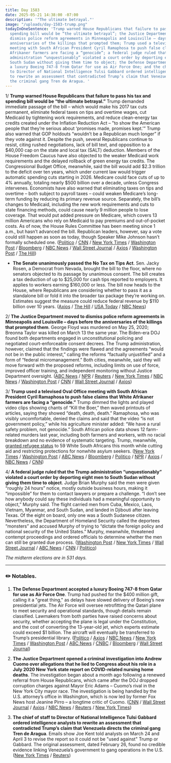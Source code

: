 ```yaml
---
title: Day 1583
date: 2025-05-21 14:38:00 -07:00
description: '"The ultimate betrayal."'
image: "/uploads/day-1583-trump.png"
todayInOneSentence: 'Trump warned House Republicans that failure to pass his tax and
  spending bill would be “the ultimate betrayal”; the Justice Department moved to
  dismiss police reform agreements in Minneapolis and Louisville – days before the
  anniversaries of the killings that prompted them; Trump used a televised Oval Office
  meeting with South African President Cyril Ramaphosa to push false claims that White
  Afrikaner farmers are facing a “genocide”; a federal judge ruled that the Trump
  administration “unquestionably” violated a court order by deporting eight men to
  South Sudan without giving them time to object; the Defense Department accepted
  a luxury Boeing 747-8 from Qatar for use as Air Force One; and the chief of staff
  to Director of National Intelligence Tulsi Gabbard ordered intelligence analysts
  to rewrite an assessment that contradicted Trump’s claim that Venezuela directs
  the criminal gang Tren de Aragua. '
---
```


1/ **Trump warned House Republicans that failure to pass his tax and spending bill would be “the ultimate betrayal.”** Trump demanded immediate passage of the bill – which would make his 2017 tax cuts permanent, eliminate federal taxes on tips and overtime wages, cut Medicaid by tightening work requirements, and reduce clean-energy tax credits created under the Inflation Reduction Act – "to show the American people that they’re serious about ‘promises made, promises kept.’” Trump also warned that GOP holdouts “wouldn’t be a Republican much longer” if they vote against it. Despite the push, several Republicans continue to resist, citing rushed negotiations, lack of bill text, and opposition to a $40,000 cap on the state and local tax (SALT) deduction. Members of the House Freedom Caucus have also objected to the weaker Medicaid work requirements and the delayed rollback of green energy tax credits. The Congressional Budget Office, meanwhile, said the bill would add $2.3 trillion to the deficit over ten years, which under current law would trigger automatic spending cuts starting in 2026. Medicare could face cuts of up to 4% annually, totaling nearly $500 billion over a decade, unless Congress intervenes. Economists have also warned that eliminating taxes on tips and overtime – both subject to payroll taxes – could weaken Medicare’s long-term funding by reducing its primary revenue source. Separately, the bill’s changes to Medicaid, including the new work requirements and cuts to state financing methods, could cause nearly 9 million people to lose coverage. That would put added pressure on Medicare, which covers 13 million Americans who rely on Medicaid to pay premiums and out-of-pocket costs. As of now, the House Rules Committee has been meeting since 1 a.m., but hasn’t advanced the bill. Republican leaders, however, say a vote could still happen as soon as today, though Speaker Mike Johnson hasn’t formally scheduled one. ([Politico](https://www.politico.com/live-updates/2025/05/21/congress/thomas-massie-lets-loose-00363138) / [CNN](https://www.cnn.com/politics/live-news/trump-president-news-05-21-25) / [New York Times](https://www.nytimes.com/2025/05/21/us/politics/one-big-beautiful-bill-house-trump.html) / [Washington Post](https://www.washingtonpost.com/business/2025/05/21/medicare-cuts-big-beautiful-bill-republicans-house/) / [Bloomberg](https://www.bloomberg.com/news/articles/2025-05-21/republican-hardliners-threaten-to-block-deal-on-trump-tax-bill) / [NBC News](https://www.nbcnews.com/politics/congress/house-republicans-press-ahead-trump-agenda-bill-rcna208109) / [Wall Street Journal](https://www.wsj.com/politics/policy/republican-house-tax-bill-revision-vote-79bbde41) / [Axios](https://www.axios.com/2025/05/21/mike-johnson-budget-bill-trump-salt-taxes) / [Washington Post](https://www.washingtonpost.com/business/2025/05/21/trump-tax-bill-house-rules-committee/) / [The Hill](https://thehill.com/business/5309473-trump-tax-policies-national-debt/))

* **The Senate unanimously passed the No Tax on Tips Act**. Sen. Jacky Rosen, a Democrat from Nevada, brought the bill to the floor, where no senators objected to its passage by unanimous consent. The bill creates a tax deduction of up to $25,000 for cash tips reported to employers. It applies to workers earning $160,000 or less. The bill now heads to the House, where Republicans are considering whether to pass it as a standalone bill or fold it into the broader tax package they’re working on. Estimates suggest the measure could reduce federal revenue by $110 billion over 10 years. ([Axios](https://www.axios.com/2025/05/20/senate-no-tax-on-tips-vote) / [The Hill](https://thehill.com/homenews/5310424-senate-no-tax-on-tips/) / [USA Today](https://www.usatoday.com/story/news/politics/2025/05/20/senate-no-tax-tips/83753853007/) / [NBC News](https://www.nbcnews.com/politics/congress/senate-unexpectedly-passes-no-tax-tips-act-unanimous-vote-rcna208093))

2/ **The Justice Department moved to dismiss police reform agreements in Minneapolis and Louisville – days before the anniversaries of the killings that prompted them**. George Floyd was murdered on May 25, 2020; Breonna Taylor was killed on March 13 the same year. The Biden-era DOJ found both departments engaged in unconstitutional policing and negotiated court-enforceable consent decrees. The Trump administration, however, claimed that the findings were flawed and the agreements “would not be in the public interest,” calling the reforms “factually unjustified” and a form of “federal micromanagement.” Both cities, meanwhile, said they will move forward with the proposed reforms, including limits on use of force, improved officer training, and independent monitoring without Justice Department oversight. ([ABC News](https://abcnews.go.com/Politics/justice-department-drop-police-reform-agreements-louisville-minneapolis/story?id=122030877) / [NPR](https://www.npr.org/2025/05/21/nx-s1-5406262/trump-administration-dismisses-police-investigations-minneapolis-george-floyd) / [Reuters](https://www.reuters.com/world/us/us-abandons-police-reform-accords-sought-over-deaths-george-floyd-breonna-taylor-2025-05-21/) / [New York Times](https://www.nytimes.com/2025/05/21/us/trump-police-consent-decrees.html) / [NBC News](https://www.nbcnews.com/politics/justice-department/justice-department-pulls-civil-rights-investigations-local-police-depa-rcna208230) / [Washington Post](https://www.washingtonpost.com/national-security/2025/05/21/justice-department-policing-louisville-minneapolis-consent-decree/) / [CNN](https://www.cnn.com/2025/05/21/politics/justice-department-consent-decree-police-department) / [Wall Street Journal](https://www.wsj.com/politics/policy/justice-department-to-drop-civil-rights-suits-against-two-cities-over-policing-90d87b74) / [Axios](https://www.axios.com/2025/05/21/justice-department-police-reform-louisville-minneapolis))

3/ **Trump used a televised Oval Office meeting with South African President Cyril Ramaphosa to push false claims that White Afrikaner farmers are facing a “genocide.”** Trump dimmed the lights and played video clips showing chants of “Kill the Boer,” then waved printouts of articles, saying they showed “death, death, death.” Ramaphosa, who was visibly uncomfortable, denied the claims and said that the video “is not government policy,” while his agriculture minister added: “We have a rural safety problem, not genocide.” South African police data shows 12 farm-related murders last year, including both farmers and workers, with no racial breakdown and no evidence of systematic targeting. Trump, meanwhile, [granted refugee status](https://whatthefuckjusthappenedtoday.com/2025/05/12/day-1574/#the-trump-administration-granted-ref) to 59 White South Africans this month while cutting aid and restricting protections for nonwhite asylum seekers. ([New York Times](https://www.nytimes.com/2025/05/21/us/politics/trump-ramaphosa-south-africa-visit.html) / [Washington Post](https://www.washingtonpost.com/politics/2025/05/21/trump-south-africa-white-afrikaners-violence/) / [ABC News](https://abcnews.go.com/Politics/trump-host-south-africas-president-amid-tensions-us/story?id=122002870) / [Bloomberg](https://www.bloomberg.com/news/articles/2025-05-21/trump-insists-afrikaners-face-genocide-in-heated-meeting) / [Politico](https://www.politico.com/news/2025/05/21/trump-south-africa-defensive-genocide-00362831) / [NPR](https://www.npr.org/2025/05/21/nx-s1-5404667/south-africa-white-house-visit-ramaphosa-trump-tensions) / [Axios](https://www.axios.com/2025/05/21/trump-south-africa-president-video-footage-oval-office) / [NBC News](https://www.nbcnews.com/politics/trump-administration/criticizing-south-africa-months-trump-will-meet-president-rcna207684) / [CNN](https://www.cnn.com/politics/live-news/trump-president-news-05-21-25))

4/ **A federal judge ruled that the Trump administration “unquestionably” violated a court order by deporting eight men to South Sudan without giving them time to object**. Judge Brian Murphy said the men were given “roughly 24 hours” notice, mostly outside business hours, making it “impossible” for them to contact lawyers or prepare a challenge. “I don’t see how anybody could say these individuals had a meaningful opportunity to object,” Murphy said. The flight carried men from Cuba, Mexico, Laos, Vietnam, Myanmar, and South Sudan, and landed in Djibouti after leaving Texas. Of the eight on board, only one was a South Sudanese citizen. Nevertheless, the Department of Homeland Security called the deportees “monsters” and accused Murphy of trying to “dictate the foreign policy and national security of the United States.” Murphy, meanwhile, threatened contempt proceedings and ordered officials to determine whether the men can still be granted due process. ([Washington Post](https://www.washingtonpost.com/immigration/2025/05/21/trump-south-sudan-deportations-judge/) / [New York Times](https://www.nytimes.com/2025/05/21/us/politics/south-sudan-deportation.html) / [Wall Street Journal](https://www.wsj.com/us-news/trump-administration-south-sudan-deportations-0eb5bf23) / [ABC News](https://abcnews.go.com/Politics/8-migrants-south-sudan-deportation-flight-officials-confirm/story?id=122033692) / [CNN](https://www.cnn.com/2025/05/21/politics/deportation-flight-south-sudan-controversy) / [Politico](https://www.politico.com/news/2025/05/21/trump-deportations-south-sudan-00362919))

*The midterm elections are in 531 days.*

---

### ✏️ Notables.

1. **The Defense Department accepted a luxury Boeing 747-8 from Qatar for use as Air Force One**. Trump had pushed for the $400 million gift, calling it a "great thing," as delays have slowed delivery of Boeing’s new presidential jets. The Air Force will oversee retrofitting the Qatari plane to meet security and operational standards, though details remain classified. Lawmakers from both parties have raised concerns about security, whether accepting the plane is legal under the Constitution, and the cost of converting the 13-year-old jet, which experts estimate could exceed $1 billion. The aircraft will eventually be transferred to Trump’s presidential library. ([Politico](https://www.politico.com/news/2025/05/21/trump-administration-accepts-qatari-jet-for-air-force-one-00362805) / [Axios](https://www.axios.com/2025/05/21/trump-qatar-boeing-747-plane-accepted) / [NBC News](https://www.nbcnews.com/politics/trump-administration/pentagon-says-accepted-qatars-gift-luxury-megajet-trumps-use-rcna208300) / [New York Times](https://www.nytimes.com/2025/05/21/us/politics/qatar-plane-trump-air-force-one.html) / [Washington Post](https://www.washingtonpost.com/national-security/2025/05/21/qatar-plane-air-force-one/) / [ABC News](https://abcnews.go.com/Politics/pentagon-accepts-luxury-jet-qatar-air-force/story?id=122038664) / [CNBC](https://www.cnbc.com/2025/05/21/trump-qatar-boeing-jet.html) / [Bloomberg](https://www.bloomberg.com/news/articles/2025-05-21/us-accepts-qatar-luxury-jet-to-serve-as-trump-s-air-force-one) / [Wall Street Journal](https://www.wsj.com/politics/national-security/pentagon-says-it-has-taken-possession-of-747-jet-from-qatar-4f789cff))

2. **The Justice Department opened a criminal investigation into Andrew Cuomo over allegations that he lied to Congress about his role in a July 2020 New York state report on COVID-related nursing home deaths**. The investigation began about a month ago following a renewed referral from House Republicans, which came after the DOJ dropped corruption charges against Mayor Eric Adams – Cuomo’s rival in the New York City mayor race. The investigation is being handled by the U.S. attorney’s office in Washington, which is now led by former Fox News host Jeanine Pirro – a longtime critic of Cuomo. ([CNN](https://www.cnn.com/2025/05/21/politics/trump-cuomo-politicize-justice-department-comey-mciver) / [Wall Street Journal](https://www.wsj.com/politics/policy/justice-department-investigates-andrew-cuomo-over-covid-testimony-93c34bb9) / [Axios](https://www.axios.com/2025/05/21/andrew-cuomo-doj-investigation-nyc-mayoral-race) / [NBC News](https://www.nbcnews.com/politics/justice-department/justice-department-investigating-andrew-cuomo-congressional-testimony-rcna208133) / [Reuters](https://www.reuters.com/world/us/us-justice-department-investigating-former-new-york-governor-cuomo-sources-say-2025-05-21/) / [New York Times](https://www.nytimes.com/2025/05/20/us/politics/andrew-cuomo-investigation-doj.html))

3. **The chief of staff to Director of National Intelligence Tulsi Gabbard ordered intelligence analysts to rewrite an assessment that contradicted Trump’s claim that Venezuela directs the criminal gang Tren de Aragua**. Emails show Joe Kent told analysts on March 24 and April 3 to revise the report so it could not be "used against" Trump or Gabbard. The original assessment, dated February 26, found no credible evidence linking Venezuela’s government to gang operations in the U.S. ([New York Times](https://www.nytimes.com/2025/05/20/us/politics/gabbard-intelligence-venezuelans-tren-de-aragua-trump.html) / [Reuters](https://www.reuters.com/world/us/gabbard-advisers-email-tren-de-aragua-assessment-raises-concern-inside-intel-2025-05-20/))